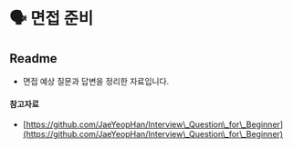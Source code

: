 # 🗣 면접 준비

## Readme

* 면접 예상 질문과 답변을 정리한 자료입니다.   &#x20;



#### 참고자료&#x20;

* [https://github.com/JaeYeopHan/Interview\_Question\_for\_Beginner](https://github.com/JaeYeopHan/Interview\_Question\_for\_Beginner)

